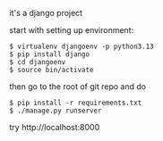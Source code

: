 it's a django project

start with setting up environment:

```
$ virtualenv djangoenv -p python3.13
$ pip install django
$ cd djangoenv
$ source bin/activate
```

then go to the root of git repo and do
```
$ pip install -r requirements.txt
$ ./manage.py runserver
```

try http://localhost:8000
